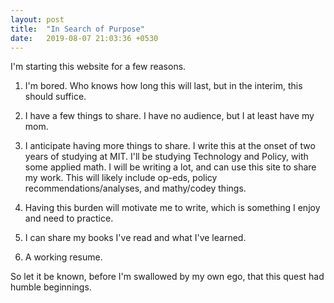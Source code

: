 ```yaml
---
layout: post
title:  "In Search of Purpose"
date:   2019-08-07 21:03:36 +0530
---
```


I'm starting this website for a few reasons.

1. I'm bored. Who knows how long this will last, but in the interim, this should suffice.

2. I have a few things to share. I have no audience, but I at least have my mom. 

3. I anticipate having more things to share. I write this at the onset of two years of studying at MIT. I'll be studying Technology and Policy, with some applied math. I will be writing a lot, and can use this site to share my work. This will likely include op-eds, policy recommendations/analyses, and mathy/codey things.

4. Having this burden will motivate me to write, which is something I enjoy and need to practice.

5. I can share my books I've read and what I've learned.

6. A working resume. 

So let it be known, before I'm swallowed by my own ego, that this quest had humble beginnings.